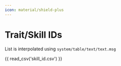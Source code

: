 ```yaml
---
icon: material/shield-plus
---
```


# Trait/Skill IDs

List is interpolated using `system/table/text/text.msg`

{{ read_csv('skill_id.csv') }}
